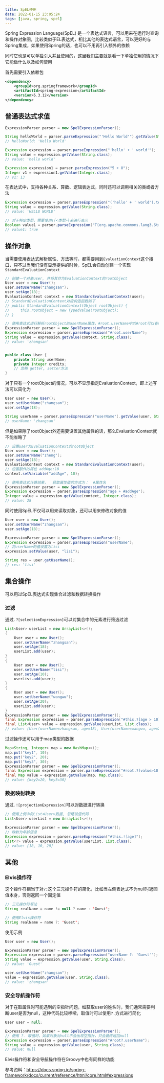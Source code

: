 ```yaml
---
title: SpEL使用
date: 2022-01-15 23:05:24
tags: [java, spring, spel]
---
```


Spring Expression Language(SpEL) 是一个表达式语言，可以用来在运行时查询和操作对象图，比较类似于EL表达式，相比其他的表达式语言，可以更好的与Spring集成，如果使用Spring的话，也可以不用再引入额外的依赖

同时它也是可以单独引入并且使用的，这里我们主要就是看一下单独使用的情况下它能做什么以及如何使用

首先需要引入依赖包

```xml
<dependency>
    <groupId>org.springframework</groupId>
    <artifactId>spring-expression</artifactId>
    <version>5.3.12</version>
</dependency>
```

<!-- more -->

## 普通表达式求值

```java
ExpressionParser parser = new SpelExpressionParser();

String helloWorld = parser.parseExpression("'Hello World'").getValue(String.class);
// helloWorld: 'Hello World'

Expression expression = parser.parseExpression("'hello' + ' world'");
String value = expression.getValue(String.class);
// value: 'hello world'

Expression expression1 = parser.parseExpression("5 + 8");
Integer v1 = expression1.getValue(Integer.class);
// v1: 13
```

在表达式中，支持各种关系、算数、逻辑表达式，同时还可以调用相关的类或者方法

```java
Expression expression = parser.parseExpression("('hello' + ' world').toUpperCase()");
String value = expression.getValue(String.class);
// value: 'HELLO WORLD'

// 对于特定类型，需要使用T(<类型>)来进行表示
Boolean value1 = parser.parseExpression("T(org.apache.commons.lang3.StringUtils).isNoneBlank('aa')").getValue(Boolean.class);
// value1: true
```



## 操作对象

当需要使用表达式解析属性、方法等时，都需要用到`EvaluationContext`这个接口，只不过当我们没有显示提供的时候，SpEL会自动创建一个实现`StandardEvaluationContext`

```java
// 创建一个对象user, 并将其作为EvaluationContext的rootObject
User user = new User();
user.setUserName("zhangsan");
user.setAge(18);
EvaluationContext context = new StandardEvaluationContext(user);
// StandardEvaluationContext对应构造函数如下
// public StandardEvaluationContext(Object rootObject) {
// 	   this.rootObject = new TypedValue(rootObject);
// }

// 使用表达式进行解析rootObject的userName属性，#root.userName中的#root可以省略，即简化为 userName
ExpressionParser parser = new SpelExpressionParser();
Expression expression = parser.parseExpression("#root.userName");
String value = expression.getValue(context, String.class);
// value: 'zhangsan'


public class User {
    private String userName;
    private Integer credits;
    // 忽略 getter, setter方法
}
```

对于只有一个rootObject的情况，可以不显示指定EvaluationContext，即上述写法可以简化为

```java
User user = new User();
user.setUserName("zhangsan");
user.setAge(18);

String userName = parser.parseExpression("userName").getValue(user, String.class);
// userName: 'zhangsan'
```

但是如果除了rootObject外还需要设置其他属性的话，那么EvaluationContext就不能省略了

```java
// 设置user为EvaluationContext的rootObject
User user = new User();
user.setUserName("zheng");
user.setAge(18);
EvaluationContext context = new StandardEvaluationContext(user);
// 设置额外的属性 addAge:10
context.setVariable("addAge", 10);

// 使用表达式计算结果，  获取属性值的方式为：  #属性名
ExpressionParser parser = new SpelExpressionParser();
Expression expression = parser.parseExpression("age + #addAge");
Integer value = expression.getValue(context, Integer.class);
// value: 28
```



同时使用SpEL不仅可以用来读取对象，还可以用来修改对象的值

```java
User user = new User();
user.setUserName("zhangsan");
user.setAge(18);

ExpressionParser parser = new SpelExpressionParser();
Expression expression = parser.parseExpression("userName");
// 将userName的值设置为lisi
expression.setValue(user, "lisi");

String res = user.getUserName();
// res: 'lisi'
```



## 集合操作

可以用过SpEL表达式实现集合过滤和数据转换操作

### 过滤

通过`.?[selectionExpression]`可以对集合中的元素进行筛选过滤

```java
List<User> userList = new ArrayList<>();
{
    User user = new User();
    user.setUserName("zhangsan");
    user.setAge(18);
    userList.add(user);
}
{
    User user = new User();
    user.setUserName("lisi");
    user.setAge(10);
    userList.add(user);
}
{
    User user = new User();
    user.setUserName("wangwu");
    user.setAge(20);
    userList.add(user);
}
ExpressionParser parser = new SpelExpressionParser();
final Expression expression = parser.parseExpression("#this.?[age > 10]");
final List<User> value = expression.getValue(userList, List.class);
// value: [User(userName=zhangsan, age=18), User(userName=wangwu, age=20)]
```

过滤操作还可以用于map类型的数据

```java
Map<String, Integer> map = new HashMap<>();
map.put("key1", 10);
map.put("key2", 20);
map.put("key3", 30);
ExpressionParser parser = new SpelExpressionParser();
final Expression expression = parser.parseExpression("#root.?[value>10]");
final Map value = expression.getValue(map, Map.class);
// value: {key2=20, key3=30}
```

### 数据映射转换

通过`.![projectionExpression]`可以对数据进行转换

```java
// 使用上例中的List<User>数据, 忽略设值代码
List<User> userList = new ArrayList<>();

ExpressionParser parser = new SpelExpressionParser();
// 映射为年龄信息
Expression expression = parser.parseExpression("#this.![age]");
List<?> value = expression.getValue(userList, List.class);
// value: [18, 10, 20]
```



## 其他

### Elvis操作符

这个操作符相当于对`?:`这个三元操作符的简化，比如当左侧表达式不为null时返回值本身，否则返回一个固定值

```java
// 三元操作符写法
String realName = name != null ? name : 'Guest';

// 使用Elvis操作符
String realName = name ?: 'Guest';
```

使用示例

```java
User user = new User();

ExpressionParser parser = new SpelExpressionParser();
Expression expression = parser.parseExpression("userName ?: 'Guest'");
String value = expression.getValue(user, String.class);
// value: 'Guest'

user.setUserName("zhangsan");
value = expression.getValue(user, String.class);
// value: 'zhangsan'
```

### 安全导航操作符

对于在取属性时可能遇到的空指针问题，如获取user的姓名时，我们通常需要判断user是否为null，这种代码比较啰嗦，取值时可以使用`?.`方式进行简化

```java
User user = null;

ExpressionParser parser = new SpelExpressionParser();
// 使用 ?. 取值时，如果对象对null不会出现空指针，只会最终返回null
Expression expression = parser.parseExpression("#root?.userName");
String value = expression.getValue(user, String.class);
// value: null
```

Elvis操作符和安全导航操作符在Groovy中也有同样的功能





参考资料：https://docs.spring.io/spring-framework/docs/current/reference/html/core.html#expressions
